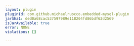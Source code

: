 ```yaml
---
layout: plugin
pluginId: com.github.michaelruocco.embedded-mysql-plugin
jarSha1: ded0a68cac537597989e118204fd86bdf62d2569
isJarAvailable: true
error: NONE
violations: []

---
```

